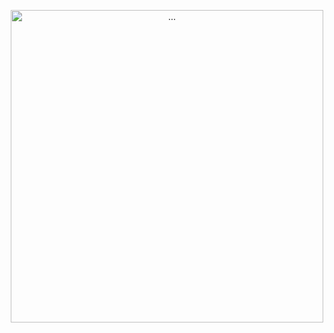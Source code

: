 <p align="center">
  <img src="https://media3.giphy.com/media/v1.Y2lkPTc5MGI3NjExZzd6aXBkbjh4bmJ0bDJpZXU0a2VlZ2ppMTZ6YWlnamwxZjh4ZmUyOCZlcD12MV9pbnRlcm5hbF9naWZfYnlfaWQmY3Q9Zw/xTkcEQACH24SMPxIQg/giphy.gif" alt="..." width="500" height="500" >
</p>
